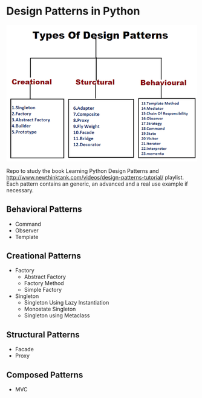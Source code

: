 # Design Patterns in Python
![alt text](Patterns.png)  

Repo to study the book Learning Python Design Patterns and http://www.newthinktank.com/videos/design-patterns-tutorial/ playlist.
Each pattern contains an generic, an advanced and a real use example if necessary.
## Behavioral Patterns
* Command
* Observer
* Template
## Creational Patterns
* Factory
  * Abstract Factory
  * Factory Method
  * Simple Factory
* Singleton
  * Singleton Using Lazy Instantiation
  * Monostate Singleton
  * Singleton using Metaclass

## Structural Patterns  
* Facade
* Proxy

## Composed Patterns  
* MVC
